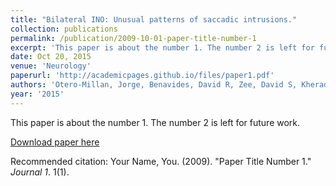```yaml
---
title: "Bilateral INO: Unusual patterns of saccadic intrusions."
collection: publications
permalink: /publication/2009-10-01-paper-title-number-1
excerpt: 'This paper is about the number 1. The number 2 is left for future work.'
date: Oct 20, 2015
venue: 'Neurology'
paperurl: 'http://academicpages.github.io/files/paper1.pdf'
authors: 'Otero-Millan, Jorge, Benavides, David R, Zee, David S, Kheradmand, Amir'
year: '2015'
---
```

This paper is about the number 1. The number 2 is left for future work.

[Download paper here](http://academicpages.github.io/files/paper1.pdf)

Recommended citation: Your Name, You. (2009). "Paper Title Number 1." <i>Journal 1</i>. 1(1).
